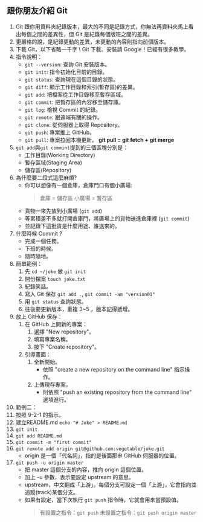 ## 跟你朋友介紹 Git
1. Git 跟你用資料夾紀錄版本，最大的不同是記錄方式，你無法再資料夾馬上看出每個之間的差異性，但 Git 是紀錄每個版班之間的差異。
2. 更嚴格的說，是紀錄更動的差異，未更動的內容則指向前個版本。
3. 下載 Git，以下省略一千字 \\ Git 下載、安裝請 Google！已經有很多教學。
4. 指令說明：
   - `git --version`: 查詢 Git 安裝版本。
   - `git init`: 指令初始化目前的目錄。
   - `git status`: 查詢現在這個目錄的狀態。
   - `git diff`: 顯示工作目錄和索引(暫存區)的差異。
   - `git add`: 把檔案從工作目錄移至暫存區域。
   - `git commit`: 把暫存區的內容移至儲存庫。
   - `git log`: 檢視 Commit 的紀錄。
   - `git remote`: 跟遠端有關的操作。
   - `git clone`: 從伺服器上取得 Repository。
   - `git push`: 專案推上 GitHub。
   - `git pull`: 專案拉回本機更新。
   **git pull = git fetch + git merge**
5. `git add`與`git commint`提到的三個區塊分別是：
   - 工作目錄(Working Directory)
   - 暫存區域(Staging Area)
   - 儲存區(Repository)
6. 為什麼要二段式這麼麻煩?
   - 你可以想像有一個倉庫，倉庫門口有個小廣場:
      > 倉庫 = 儲存區
      > 小廣場 = 暫存區
   - 貨物一來先放到小廣場 (`git add`)
   - 等累積差不多就打開倉庫門，將廣場上的貨物送進倉庫裡 (`git commit`)
   - 並記錄下這批貨是什麼用途、誰送來的。
7. 什麼時候 Commit ?
   - 完成一個任務。
   - 下班的時候。
   - 隨時隨地。
8. 簡單範例：
   1. 先 `cd ~/joke` 做 `git init`
   2. 開份檔案 `touch joke.txt`
   3. 紀錄笑話。
   4. 寫入 Git 保存 `git add .`, `git commit -am "version01"`
   5. 用 `git status` 查詢狀態。
   6. 往後要更新版本，重複 3~5 ，版本記得遞增。
9. 放上 GitHub 保存：
   1. 在 GitHub 上開新的專案：
      1. 選擇 "New repository"。
      2. 填寫專案名稱。
      3. 按下 "Create repository"。
   2. 引導畫面：
      1. 全新開始。
         - 依照 "create a new repository on the command line" 指示操作。
      2. 上傳現存專案。
         - 則依照 "push an existing repository from the command line" 選項進行。
10. 範例二：
   1. 按照 9-2-1 的指示。
   2. 建立README.md `echo "# Joke" > README.md`
   3. `git init`
   4. `git add README.md`
   5. `git commit -m "first commit"`
   6. `git remote add origin git@github.com:vegetable/joke.git`
      - origin 是一個「代名詞」，指的是後面那串 GitHub 伺服器的位置。
   7. `git push -u origin master`
      - 把 master 這個分支的內容，推向 origin 這個位置。
      - 加上 -u 參數，表示要設定 upstream 的意思。
      - upstream，中文翻成「上游」。每個分支可設定一個「上游」，它會指向並追蹤(track)某個分支。
      - 如果有設定，當下次執行 `git push` 指令時，它就會用來當預設值。
         > 有設置之指令：`git push`
         > 未設置之指令：`git push origin master`